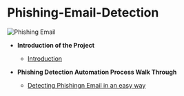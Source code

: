 # Phishing-Email-Detection

 ![Phishing Email](https://github.com/TayLuo/Phishing-Email-Detection/assets/104034830/c5176d6a-97bd-4fab-b964-842a44bdc7b9)


- <b>Introduction of the Project</b>
  - [Introduction](https://github.com/TayLuo/Phishing-Email-Detection/blob/main/Introduction)
  

- <b>Phishing Detection Automation Process Walk Through</b>
  - [Detecting Phishingn Email in an easy way](https://github.com/TayLuo/Phishing-Email-Detection/blob/main/Phishing%20Email%20detection%20automation%20walk%20through.docx)
  
